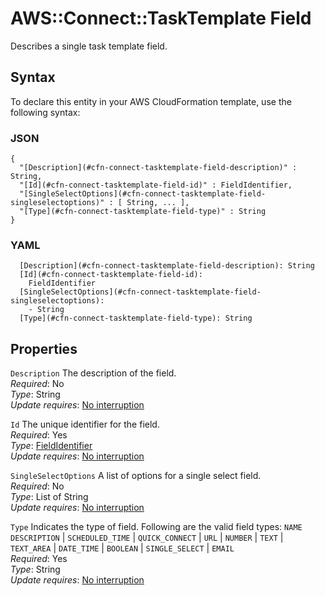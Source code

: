 # AWS::Connect::TaskTemplate Field<a name="aws-properties-connect-tasktemplate-field"></a>

Describes a single task template field\.

## Syntax<a name="aws-properties-connect-tasktemplate-field-syntax"></a>

To declare this entity in your AWS CloudFormation template, use the following syntax:

### JSON<a name="aws-properties-connect-tasktemplate-field-syntax.json"></a>

```
{
  "[Description](#cfn-connect-tasktemplate-field-description)" : String,
  "[Id](#cfn-connect-tasktemplate-field-id)" : FieldIdentifier,
  "[SingleSelectOptions](#cfn-connect-tasktemplate-field-singleselectoptions)" : [ String, ... ],
  "[Type](#cfn-connect-tasktemplate-field-type)" : String
}
```

### YAML<a name="aws-properties-connect-tasktemplate-field-syntax.yaml"></a>

```
  [Description](#cfn-connect-tasktemplate-field-description): String
  [Id](#cfn-connect-tasktemplate-field-id):
    FieldIdentifier
  [SingleSelectOptions](#cfn-connect-tasktemplate-field-singleselectoptions):
    - String
  [Type](#cfn-connect-tasktemplate-field-type): String
```

## Properties<a name="aws-properties-connect-tasktemplate-field-properties"></a>

`Description` <a name="cfn-connect-tasktemplate-field-description"></a>
The description of the field\.  
_Required_: No  
_Type_: String  
_Update requires_: [No interruption](https://docs.aws.amazon.com/AWSCloudFormation/latest/UserGuide/using-cfn-updating-stacks-update-behaviors.html#update-no-interrupt)

`Id` <a name="cfn-connect-tasktemplate-field-id"></a>
The unique identifier for the field\.  
_Required_: Yes  
_Type_: [FieldIdentifier](aws-properties-connect-tasktemplate-fieldidentifier.md)  
_Update requires_: [No interruption](https://docs.aws.amazon.com/AWSCloudFormation/latest/UserGuide/using-cfn-updating-stacks-update-behaviors.html#update-no-interrupt)

`SingleSelectOptions` <a name="cfn-connect-tasktemplate-field-singleselectoptions"></a>
A list of options for a single select field\.  
_Required_: No  
_Type_: List of String  
_Update requires_: [No interruption](https://docs.aws.amazon.com/AWSCloudFormation/latest/UserGuide/using-cfn-updating-stacks-update-behaviors.html#update-no-interrupt)

`Type` <a name="cfn-connect-tasktemplate-field-type"></a>
Indicates the type of field\. Following are the valid field types: `NAME` `DESCRIPTION` \| `SCHEDULED_TIME` \| `QUICK_CONNECT` \| `URL` \| `NUMBER` \| `TEXT` \| `TEXT_AREA` \| `DATE_TIME` \| `BOOLEAN` \| `SINGLE_SELECT` \| `EMAIL`  
_Required_: Yes  
_Type_: String  
_Update requires_: [No interruption](https://docs.aws.amazon.com/AWSCloudFormation/latest/UserGuide/using-cfn-updating-stacks-update-behaviors.html#update-no-interrupt)
